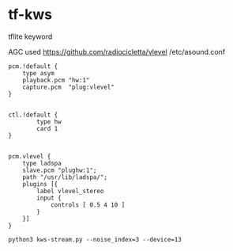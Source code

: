 # tf-kws
tflite keyword 

AGC used https://github.com/radiocicletta/vlevel
/etc/asound.conf
```
pcm.!default {
    type asym
    playback.pcm "hw:1"
    capture.pcm  "plug:vlevel"
}


ctl.!default {
        type hw
        card 1
}


pcm.vlevel {
    type ladspa
    slave.pcm "plughw:1";
    path "/usr/lib/ladspa/";
    plugins [{
        label vlevel_stereo
        input {
            controls [ 0.5 4 10 ]
        }
    }]
}
```
`python3 kws-stream.py --noise_index=3 --device=13`
